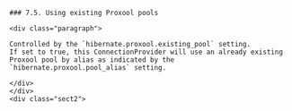 
    ### 7.5. Using existing Proxool pools

    <div class="paragraph">

    Controlled by the `hibernate.proxool.existing_pool` setting.
    If set to true, this ConnectionProvider will use an already existing Proxool pool by alias as indicated by the `hibernate.proxool.pool_alias` setting.

    </div>
    </div>
    <div class="sect2">